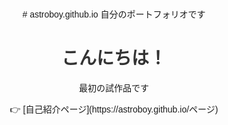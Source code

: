 <!DOCTYPE html>
<html lang="ja">
<head>
  <meta charset="UTF-8">
  <title>私のホームページ</title>
  <style>
    body { font-family: sans-serif; text-align: center; margin: 50px; }
    h1 { color: #333; }
  </style>
</head>
<body>
  # astroboy.github.io
自分のポートフォリオです
  <h1>こんにちは！</h1>
  <p>最初の試作品です</p>
  👉 [自己紹介ページ](https://astroboy.github.io/ページ)
</body>
</html>
